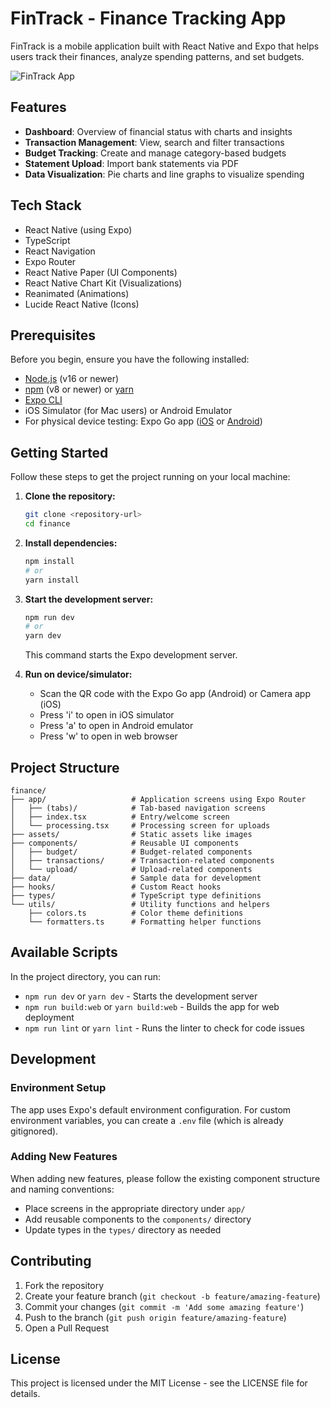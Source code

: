 # FinTrack - Finance Tracking App

FinTrack is a mobile application built with React Native and Expo that helps users track their finances, analyze spending patterns, and set budgets.

![FinTrack App](https://images.pexels.com/photos/3943727/pexels-photo-3943727.jpeg?auto=compress&cs=tinysrgb&w=400)

## Features

- **Dashboard**: Overview of financial status with charts and insights
- **Transaction Management**: View, search and filter transactions
- **Budget Tracking**: Create and manage category-based budgets
- **Statement Upload**: Import bank statements via PDF
- **Data Visualization**: Pie charts and line graphs to visualize spending

## Tech Stack

- React Native (using Expo)
- TypeScript
- React Navigation
- Expo Router
- React Native Paper (UI Components)
- React Native Chart Kit (Visualizations)
- Reanimated (Animations)
- Lucide React Native (Icons)

## Prerequisites

Before you begin, ensure you have the following installed:
- [Node.js](https://nodejs.org/) (v16 or newer)
- [npm](https://www.npmjs.com/) (v8 or newer) or [yarn](https://yarnpkg.com/)
- [Expo CLI](https://docs.expo.dev/workflow/expo-cli/)
- iOS Simulator (for Mac users) or Android Emulator
- For physical device testing: Expo Go app ([iOS](https://apps.apple.com/app/apple-store/id982107779) or [Android](https://play.google.com/store/apps/details?id=host.exp.exponent))

## Getting Started

Follow these steps to get the project running on your local machine:

1. **Clone the repository:**
   ```bash
   git clone <repository-url>
   cd finance
   ```

2. **Install dependencies:**
   ```bash
   npm install
   # or
   yarn install
   ```

3. **Start the development server:**
   ```bash
   npm run dev
   # or
   yarn dev
   ```
   This command starts the Expo development server.

4. **Run on device/simulator:**
   - Scan the QR code with the Expo Go app (Android) or Camera app (iOS)
   - Press 'i' to open in iOS simulator
   - Press 'a' to open in Android emulator
   - Press 'w' to open in web browser

## Project Structure

```
finance/
├── app/                   # Application screens using Expo Router
│   ├── (tabs)/            # Tab-based navigation screens
│   ├── index.tsx          # Entry/welcome screen
│   └── processing.tsx     # Processing screen for uploads
├── assets/                # Static assets like images
├── components/            # Reusable UI components
│   ├── budget/            # Budget-related components
│   ├── transactions/      # Transaction-related components
│   └── upload/            # Upload-related components
├── data/                  # Sample data for development
├── hooks/                 # Custom React hooks
├── types/                 # TypeScript type definitions
└── utils/                 # Utility functions and helpers
    ├── colors.ts          # Color theme definitions
    └── formatters.ts      # Formatting helper functions
```

## Available Scripts

In the project directory, you can run:

- `npm run dev` or `yarn dev` - Starts the development server
- `npm run build:web` or `yarn build:web` - Builds the app for web deployment
- `npm run lint` or `yarn lint` - Runs the linter to check for code issues

## Development

### Environment Setup

The app uses Expo's default environment configuration. For custom environment variables, you can create a `.env` file (which is already gitignored).

### Adding New Features

When adding new features, please follow the existing component structure and naming conventions:
- Place screens in the appropriate directory under `app/`
- Add reusable components to the `components/` directory
- Update types in the `types/` directory as needed

## Contributing

1. Fork the repository
2. Create your feature branch (`git checkout -b feature/amazing-feature`)
3. Commit your changes (`git commit -m 'Add some amazing feature'`)
4. Push to the branch (`git push origin feature/amazing-feature`)
5. Open a Pull Request

## License

This project is licensed under the MIT License - see the LICENSE file for details.